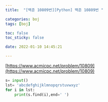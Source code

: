 ```yaml
---
title:  "[백준 10809번][Python] 백준 10809번 "

categories: boj
tags: [boj]

toc: false
toc_sticky: false

date: 2022-01-10 14:45:21

---
```

[https://www.acmicpc.net/problem/10809](https://www.acmicpc.net/problem/10809)

```python
s= input()
lst= 'abcdefghijklmnopqrstuvwxyz'
for i in lst:
    print(s.find(i),end=' ')
```